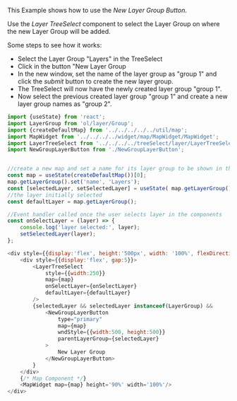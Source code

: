 <p>This Example shows how to use the <i>New Layer Group Button</i>.</p>
<p>
    Use the <i>Layer TreeSelect</i> component to select the Layer Group
    on where the new Layer Group will be added.
</p>
<p>Some steps to see how it works:</p>
<ul>
    <li>Select the Layer Group "Layers" in the TreeSelect</li>
    <li>Click in the button "New Layer Group</li>
    <li>
        In the new window, set the name of the layer group as
        "group 1" and click the <i>submit</i> button to create
        the new layer group.
    </li>
    <li>
        The TreeSelect will now have the newly created 
        layer group "group 1".
    </li>
    <li>
        Now select the previous created layer group "group 1" and
        create a new layer group names as "group 2".
    </li>
</ul>

```js
import {useState} from 'react';
import LayerGroup from 'ol/layer/Group';
import {createDefaultMap} from '../../../../../util/map';
import MapWidget from '../../../../widget/map/MapWidget/MapWidget';
import LayerTreeSelect from '../../../../treeSelect/layer/LayerTreeSelect/LayerTreeSelect';
import NewGroupLayerButton from './NewGroupLayerButton';


//create a new map and set a name for its layer group to be shown in the treeSelect
const map = useState(createDefaultMap())[0];
map.getLayerGroup().set('name', 'Layers');
const [selectedLayer, setSelectedLayer] = useState( map.getLayerGroup());
//the layer initially selected
const defaultLayer = map.getLayerGroup();

//Event handler called once the user selects layer in the components
const onSelectLayer = (layer) => {
    console.log('layer selected:', layer);
    setSelectedLayer(layer);
};

<div style={{display:'flex', height:'500px', width: '100%', flexDirection: 'column', gap:15}}>
    <div style={{display:'flex', gap:5}}>
        <LayerTreeSelect 
            style={{width:250}} 
            map={map} 
            onSelectLayer={onSelectLayer}
            defaultLayer={defaultLayer} 
        />
        {selectedLayer && selectedLayer instanceof(LayerGroup) &&
            <NewGroupLayerButton
                type="primary"
                map={map}
                wndStyle={{width:500, height:500}}
                parentLayerGroup={selectedLayer}
            >
                New Layer Group
            </NewGroupLayerButton>
        }
    </div>
    {/* Map Component */}
    <MapWidget map={map} height='90%' width='100%'/>
</div>
```